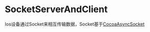 # SocketServerAndClient
Ios设备通过Socket来相互传输数据，Socket基于[CocoaAsyncSocket](https://github.com/robbiehanson/CocoaAsyncSocket)
